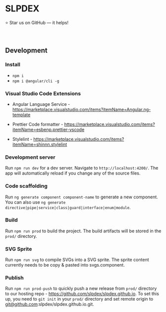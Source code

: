 # SLPDEX
⭐️ Star us on GitHub — it helps!
<br>
<br>
<br>


## Development

### Install
- `npm i`
- `npm i @angular/cli -g`

### Visual Studio Code Extensions
- Angular Language Service - https://marketplace.visualstudio.com/items?itemName=Angular.ng-template

- Prettier Code formatter - https://marketplace.visualstudio.com/items?itemName=esbenp.prettier-vscode

- Stylelint - https://marketplace.visualstudio.com/items?itemName=shinnn.stylelint

### Development server

Run `npm run dev` for a dev server. Navigate to `http://localhost:4200/`. The app will automatically reload if you change any of the source files.

### Code scaffolding

Run `ng generate component component-name` to generate a new component. You can also use `ng generate directive|pipe|service|class|guard|interface|enum|module`.

### Build

Run `npm run prod` to build the project. The build artifacts will be stored in the `prod/` directory.

### SVG Sprite

Run `npm run svg` to compile SVGs into a SVG sprite. The sprite content currently needs to be copy & pasted into svgs.component.

### Publish

Run `npm run prod-push` to quickly push a new release from `prod/` directory to our hosting repo - https://github.com/slpdex/slpdex.github.io. To set this up, you need to `git init` in your `prod/` directory and set remote origin to git@github.com:slpdex/slpdex.github.io.git.
